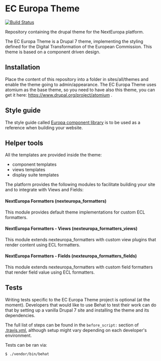 # EC Europa Theme

[![Build Status](https://travis-ci.org/ec-europa/ec-europa-theme.svg?branch=europa-atomium)](https://travis-ci.org/ec-europa/ec-europa-theme)

Repository containing the drupal theme for the NextEuropa platform.

The EC Europa Theme is a Drupal 7 theme, implementing the styling defined for 
the Digital Transformation of the European Commission.
This theme is based on a component driven design. 

## Installation

Place the content of this repository into a folder in sites/all/themes and enable the theme going to admin/appearance.
The EC Europa Theme uses atomium as the base theme, so you need to have also 
this theme, you can get it here: https://www.drupal.org/project/atomium .

## Style guide

The style guide called [Europa component library](https://ec-europa.github.io/europa-component-library)
 is to be used as a reference when building your website.

## Helper tools

All the templates are provided inside the theme:

 - component templates
 - views templates
 - display suite templates

The platform provides the following modules to facilitate building your site and to integrate with Views and Fields:

#### NextEuropa Formatters (nexteuropa_formatters)

This module provides default theme implementations for custom ECL formatters.

#### NextEuropa Formatters - Views (nexteuropa_formatters_views)

This module extends nexteuropa_formatters with custom view plugins that
render content using ECL formatters.

#### NextEuropa Formatters - Fields (nexteuropa_formatters_fields)

This module extends nexteuropa_formatters with custom field formatters that
render field value using ECL formatters.

## Tests

Writing tests specific to the EC Europa Theme project is optional (at the moment). Developers that would like to use
Behat to test their work can do that by setting up a vanilla Drupal 7 site and installing the theme and its dependencies.

The full list of steps can be found in the `before_script:` section of [.travis.yml](.travis.yml), although setup might
vary depending on each developer's environment.

Tests can be ran via:

```
$ ./vendor/bin/behat
```
